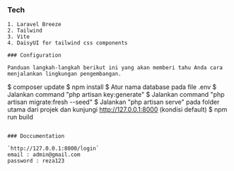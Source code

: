### Tech
```
1. Laravel Breeze
2. Tailwind
3. Vite
4. DaisyUI for tailwind css components

### Configuration

Panduan langkah-langkah berikut ini yang akan memberi tahu Anda cara menjalankan lingkungan pengembangan.

```
$ composer update
$ npm install
$ Atur nama database pada file .env
$ Jalankan command "php artisan key:generate"
$ Jalankan command "php artisan migrate:fresh --seed"
$ Jalankan "php artisan serve" pada folder utama dari projek dan kunjungi http://127.0.0.1:8000 (kondisi default)
$ npm run build
```

### Doccumentation

`http://127.0.0.1:8000/login`
email : admin@gmail.com
password : reza123
